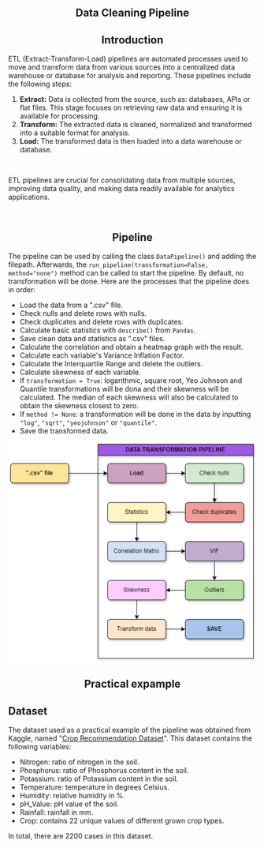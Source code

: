 <h2 align="center">Data Cleaning Pipeline</h2>

<h2 align="center">Introduction</h2>

ETL (Extract-Transform-Load) pipelines are automated processes used to move and transform data from various sources into a centralized data warehouse or database for analysis and reporting. These pipelines include the following steps:

1. **Extract:** Data is collected from the source, such as: databases, APIs or flat files. This stage focuses on retrieving raw data and ensuring it is available for processing.
2. **Transform:** The extracted data is cleaned, normalized and transformed into a suitable format for analysis.
3. **Load:** The transformed data is then loaded into a data warehouse or database.

<br>

ETL pipelines are crucial for consolidating data from multiple sources, improving data quality, and making data readily available for analytics applications.

<br>

<h2 align="center">Pipeline</h2>

The pipeline can be used by calling the class ```DataPipeline()``` and adding the filepath. Afterwards, the ```run_pipeline(transformation=False, method="none")``` method can be called to start the pipeline. By default, no transformation will be done. Here are the processes that the pipeline does in order:

- Load the data from a ".csv" file.
- Check nulls and delete rows with nulls.
- Check duplicates and delete rows with duplicates.
- Calculate basic statistics with ```describe()``` from ```Pandas```.
- Save clean data and statistics as ".csv" files.
- Calculate the correlation and obtain a heatmap graph with the result.
- Calculate each variable's Variance Inflation Factor.
- Calculate the Interquartile Range and delete the outliers.
- Calculate skewness of each variable.
- If ```transformation = True```: logarithmic, square root, Yeo Johnson and Quantile transformations will be dona and their skewness will be calculated. The median of each skewness will also be calculated to obtain the skewness closest to zero.
- If ```method != None```: a transformation will be done in the data by inputting ```"log"```, ```"sqrt"```, ```"yeojohnson"``` or ```"quantile"```.
- Save the transformed data.

![](https://github.com/romaniegaa/Portfolio/blob/main/images/etldiagrama2.png)

<h2 align="center">Practical expample</h2>

## Dataset

The dataset used as a practical example of the pipeline was obtained from Kaggle, named "<a href="(https://www.kaggle.com/datasets/varshitanalluri/crop-recommendation-dataset)">Crop Recommendation Dataset</a>". This dataset contains the following variables:

- Nitrogen: ratio of nitrogen in the soil.
- Phosphorus: ratio of Phosphorus content in the soil.
- Potassium: ratio of Potassium content in the soil.
- Temperature: temperature in degrees Celsius.
- Humidity: relative humidity in %.
- pH_Value: pH value of the soil.
- Rainfall: rainfall in mm.
- Crop: contains 22 unique values of different grown crop types.

In total, there are 2200 cases in this dataset.
